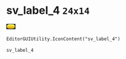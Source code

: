 # sv_label_4 `24x14`
<img src="/img/sv_label_4.png" width=24 height=14>

``` CSharp
EditorGUIUtility.IconContent("sv_label_4")
```
```
sv_label_4
```
